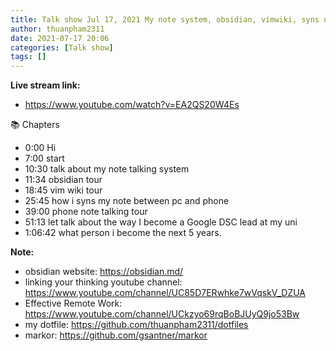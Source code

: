 ```yaml
---
title: Talk show Jul 17, 2021 My note system, obsidian, vimwiki, syns note for free use github repo, the way become Google DSC lead, what people i become the next 5 years
author: thuanpham2311
date: 2021-07-17 20:06
categories: [Talk show]
tags: []
---
```


**Live stream link:**
- <https://www.youtube.com/watch?v=EA2QS20W4Es>

📚 Chapters
- 0:00 Hi
- 7:00 start
- 10:30 talk about my note talking system
- 11:34 obsidian tour
- 18:45 vim wiki tour
- 25:45 how i syns my note between pc and phone
- 39:00 phone note talking tour
- 51:13 let talk about the way I become a Google DSC lead at my uni
- 1:06:42 what person i become the next 5 years.

**Note:**
- obsidian website: <https://obsidian.md/>
- linking your thinking youtube channel: <https://www.youtube.com/channel/UC85D7ERwhke7wVqskV_DZUA>
- Effective Remote Work: <https://www.youtube.com/channel/UCkzyo69rqBoBJUyQ9jo53Bw>
- my dotfile: <https://github.com/thuanpham2311/dotfiles>
- markor: <https://github.com/gsantner/markor>
